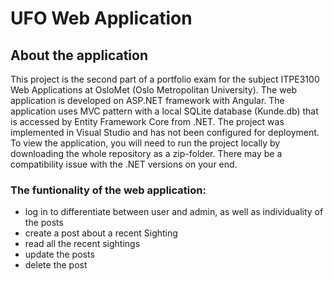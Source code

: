 # UFO Web Application

## About the application
This project is the second part of a portfolio exam for the subject ITPE3100 Web Applications at OsloMet (Oslo Metropolitan University).
The web application is developed on ASP.NET framework with Angular. 
The application uses MVC pattern with a local SQLite database (Kunde.db) that is accessed by Entity Framework Core from .NET.
The project was implemented in Visual Studio and has not been configured for deployment. 
To view the application, you will need to run the project locally by downloading the whole repository as a zip-folder. 
There may be a compatibility issue with the .NET versions on your end.

### The funtionality of the web application:
* log in to differentiate between user and admin, as well as individuality of the posts
* create a post about a recent Sighting
* read all the recent sightings
* update the posts
* delete the post
